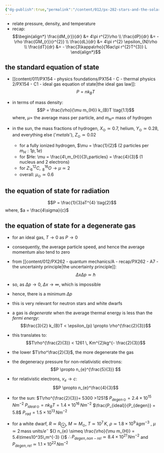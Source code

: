 ```yaml
---
{"dg-publish":true,"permalink":"/content/012/px-282-stars-and-the-solar-system/d-stellar-structure-and-interiors/px-282-d3-equations-of-state/","created":"2024-11-25T10:50:32.000+00:00","updated":"2024-11-26T09:39:37.818+00:00"}
---
```


- relate pressure, density, and temperature 
- recap: 
$$\begin{align*}
\frac{dM_{r}}{dr} &= 4\pi r^{2}\rho \\
\frac{dP}{dr} &= - \rho \frac{GM_{r}}{r^{2}} \\
\frac{dL}{dr} &= 4\pi r^{2} \epsilon_{N}\rho \\
\frac{dT}{dr} &= - \frac{3\kappa\rho}{16ac\pi r^{2}T^{3}} L
\end{align*}$$
## the standard equation of state
- [[content/011/PX154 - physics foundations/PX154 - C - thermal physics 2/PX154 - C1 - ideal gas equation of state\|the ideal gas law]]: 
$$P = nk_{B}T \tag{1}$$
- in terms of mass density: 
$$P = \frac{\rho}{\mu m_{H}} k_{B}T \tag{1.1}$$
	where, $\mu=$ the average mass per particle, and $m_{H}=$ mass of hydrogen

- in the sun, the mass fractions of hydrogen, $X_{\odot} \simeq 0.7$, helium, $Y_{\odot} \simeq 0.28$, and everything else ('*metals*'), $Z_{\odot} \simeq 0.02$
	- for a fully ionized hydrogen, $\mu = \frac{1}{2}$ (2 particles per $m_{H}: 1p,1e$)
	- for $He: \mu = \frac{4\,m_{H}}{3\,particles} = \frac{4}{3}$ (1 nucleus and 2 electrons)
	- for $Z: _{6}^{12}C, \;_{8}^{16}O \to \mu \simeq 2$
	- overall: $\mu_{\odot} \simeq 0.6$

## the equation of state for radiation
$$P = \frac{1}{3}aT^{4} \tag{2}$$
where, $a = \frac{4\sigma}{c}$
## the equation of state for a degenerate gas
- for an ideal gas, $T\to0$ as $P\to0$
- consequently, the average particle speed, and hence the average momentum also tend to zero
- from [[content/012/PX262 - quantum mechanics/A - recap/PX262 - A7 - the uncertainty principle\|the uncertainty principle]]: 
$$\Delta x \Delta p \simeq \hbar$$
- so, as $\Delta p \to 0, \; \Delta x \to \infty$, which is impossible
- hence, there is a minimum $\Delta p$
- this is very relevant for neutron stars and white dwarfs

- a gas is *degenerate* when the average thermal energy is less than the *fermi energy*:
$$\frac{3}{2} k_{B}T  < \epsilon_{p} \propto \rho^{\frac{2}{3}}$$
- this translates to: 
$$T\rho^{\frac{2}{3}} < 1261 \, Km^{2}kg^{- \frac{2}{3}}$$
- the lower $T\rho^\frac{2}{3}$, the more degenerate the gas
- the degeneracy pressure for non-relativistic electrons: 
$$P \propto n_{e}^{\frac{5}{3}} $$
- for relativistic electrons, $v_{e} \to c:$ 
$$P \propto n_{e}^\frac{4}{3}$$
- for the sun: $T\rho^{\frac{2}{3}}= 5300 >1251$
	$P_{degen\,\odot} = 2.4\times10^{15}\,Nm^{-2}$
	$P_{ideal\,\odot} = nk_{B}T = 1.4\times10^{16}\,Nm^{-2}$
	$\frac{P_{ideal}}{P_{degen}} = 5.8$
	$P_{rad} = 1.5\times10^{13}\,Nm^{-2}$

- for a white dwarf, 
	$R\simeq R_{\oplus}$, 
	$M\simeq M_{\odot}$, 
	$T\simeq 10^{7}\,K$, 
	$\rho \simeq 1.8\times10^{9}\,kgm^{-3}$ , 
	$\mu \simeq 2\, \text{mass units}/e^{-}$
	${} n_{e} \simeq \frac{\rho}{\mu m_{H}} = 5.4\times10^35\,m^{-3} {}$ 
	$\therefore P_{degen,\,non-rel} \simeq 8.4\times10^{21}\,Nm^{-2}$ and $P_{degen,\,rel} \simeq 1.1\times10^{22}\,Nm^{-2}$
